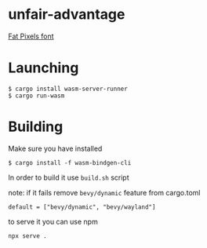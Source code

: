 # unfair-advantage

[Fat Pixels font](https://www.1001fonts.com/fat-pixels-font.html)

# Launching

```
$ cargo install wasm-server-runner
$ cargo run-wasm
```

# Building

Make sure you have installed
```
$ cargo install -f wasm-bindgen-cli
```

In order to build it use `build.sh` script

note: if it fails remove `bevy/dynamic` feature from cargo.toml

```
default = ["bevy/dynamic", "bevy/wayland"]
```

to serve it you can use npm
```
npx serve .
```